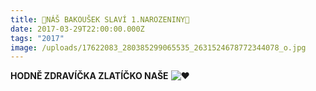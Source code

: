 ```yaml
---
title: 🎂NÁŠ BAKOUŠEK SLAVÍ 1.NAROZENINY🎂
date: 2017-03-29T22:00:00.000Z
tags: "2017"
image: /uploads/17622083_280385299065535_2631524678772344078_o.jpg
---
```

**HODNĚ ZDRAVÍČKA ZLATÍČKO NAŠE** ![❤️](https://static.xx.fbcdn.net/images/emoji.php/v9/t6c/1/16/2764.png)